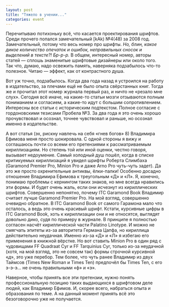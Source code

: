 ```yaml
---
layout: post
title: "Тяжело в учении..."
categories: event
---
```

Перечитываю потихоньку всё, что касается проектирования шрифтов. Среди прочего попался замечательный \[kAk) №4(48) за 2008 год. Замечательный, потому что весь номер про шрифты. *Но, блин, какое дикое количество опечаток и ошибок, неправильных сносок и выделений в тексте?! Бр-р-р.* В общем, интересный номер, авторы статей — сплошь знаменитые шрифтовые дизайнеры или около того. Так что, думаю, надо освежить память, наверняка подзабылось что-то полезное. Читаю — эффект, как от контрастного душа.

Вот уж точно, подзабылось. Когда два года назад я устроился на работу в издательство, за плечами ещё не было опыта свёрстанных книг. Тогда же и прочитал этот номер журнала первый раз, и ничто не «резало мне слух». Сегодня всё иначе, на какие-то статьи мозги отзываются полным пониманием и согласием, а какие-то идут с большим сопротивлением. Интересны все статьи с историческим подтекстом. Полное согласие с гордоновскими тезисами Пробела №3. За два года я это очень хорошо прочувствовал и осознал, точнее чувствовал и раньше, но осознал именно в издательстве.

А вот статья (эх, рискну навлечь на себя «гнев богов» 8) Владимира Ефимова меня просто шокировала. С одной стороны я вижу и соглашаюсь почти со всеми его претензиями к рассматриваемым кириллизациям. Но степень той или иной оценки, честно говоря, вызывает недоумение. Самый холодный душ пошёл, когда в списке критикуемых кириллизаций я увидел шрифты Роберта Слимбаха (Garamond Premier Pro, Minion Pro и даже Arno Pro чуть-чуть задет). Да это же просто охренительные антиквы, ёлки-палки! Особенно досадно отношение Владимира Ефимова к треугольным «Д» и «Л». Я, конечно, понимаю проблемы с кернингом таких знаков, но мне всегда нравились эти формы. И будет очень жаль, если они исчезнут из кириллических шрифтов. Совершенно непонятно, почему ITC Garamond Book Владимир считает лучше Garamond Premier Pro. На мой взгляд, совершенно очевидно обратное. В ITC Garamond Book от самого Гарамона мало что осталось, а ведь это очень красивый шрифт. Кстати, курсивные цифры в ITC Garamond Book, хоть к кириллизации они и не относятся, выглядят довольно дико, судя по примеру в журнале. В принципе я полностью согласен насчёт кириллической части Palatino Linotype. И можно не смягчать эпитеты из-за авторитета Германа Цапфа, но кириллица действительно неудачная. Именно из-за «Д» и «Л» я избегаю его применения в книжной вёрстке. Но вот ставить Minion Pro в один ряд с чудовищами FF Quadraat Cyr и FF Tarquinius Cyr, только из-за неудачной (хотя, на мой взгляд, это не совсем так) формы строчной курсивной «*д*», это уже перебор. Тем более, что чуть ранее Владимир из двух Таймсов (Times New Roman и Times Ten) предпочёл бы Times Ten, с его э-э-э… не очень правильными «ф» и «э».

Наверное, чтобы принять все эти претензии, нужно понять профессиональную позицию таких выдающихся в шрифтовом деле людей, как Владимир Ефимов. И, скорее всего, набраться опыта и образования по теме. А на данный момент принять всё это безоговорочно уже не получается.
